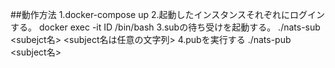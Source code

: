 ##動作方法
 1.docker-compose up
 2.起動したインスタンスそれぞれにログインする。
  docker exec -it ID /bin/bash
 3.subの待ち受けを起動する。
 ./nats-sub <subejct名>
 <subject名は任意の文字列>
 4.pubを実行する
 ./nats-pub <subject名> <message>

